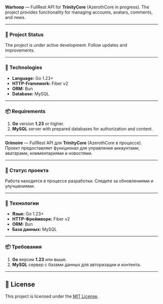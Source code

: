 **Warhoop** — FullRest API for **TrinityCore** (AzerothCore in progress). The project provides functionality for managing accounts, avatars, comments, and news.

---

### 🚧 Project Status

The project is under active development. Follow updates and improvements.

---

### 🔧 Technologies

- **Language:** Go 1.23+
- **HTTP-Framework:** Fiber v2
- **ORM:** Bun
- **Database:** MySQL

---

### 📦 Requirements

1. **Go** version **1.23** or higher.
2. **MySQL** server with prepared databases for authorization and content.

---


**Grimoire** — FullRest API для **TrinityCore** (AzerothCore в процессе). Проект предоставляет функционал для управления аккаунтами, аватарами, комментариями и новостями.

---

### 🚧 Статус проекта

Работа находится в процессе разработки. Следите за обновлениями и улучшениями.

---

### 🔧 Технологии

- **Язык:** Go 1.23+
- **HTTP-Фреймворк:** Fiber v2
- **ORM:** Bun
- **База данных:** MySQL

---

### 📦 Требования

1. **Go** версии **1.23** или выше.
2. **MySQL** сервер с базами данных для авторизации и контента.

---


## 📜 License

This project is licensed under the [MIT License](./LICENSE).